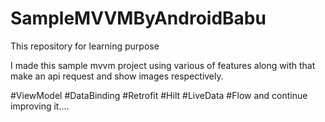 # SampleMVVMByAndroidBabu
This repository for learning purpose

I made this sample mvvm project using various of features along with that make an api request and show images respectively.

#ViewModel
#DataBinding
#Retrofit
#Hilt
#LiveData
#Flow
and continue improving it....
